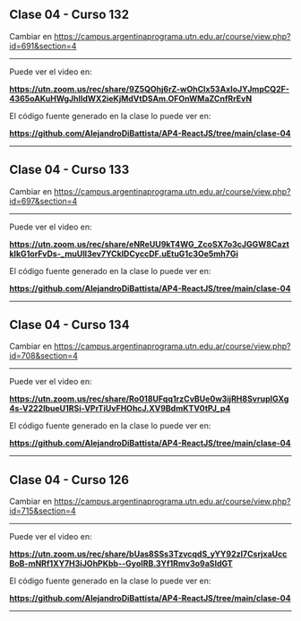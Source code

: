 ## Clase 04 - Curso 132

  Cambiar en https://campus.argentinaprograma.utn.edu.ar/course/view.php?id=691&section=4



---

Puede ver el video en:

<b>https://utn.zoom.us/rec/share/9Z5QOhj6rZ-wOhClx53AxIoJYJmpCQ2F-4365oAKuHWgJhIldWX2ieKjMdVtDSAm.OFOnWMaZCnfRrEvN</b>

El código fuente generado en la clase lo puede ver en: 

<b>https://github.com/AlejandroDiBattista/AP4-ReactJS/tree/main/clase-04</b>

---


## Clase 04 - Curso 133

  Cambiar en https://campus.argentinaprograma.utn.edu.ar/course/view.php?id=697&section=4



---

Puede ver el video en:

<b>https://utn.zoom.us/rec/share/eNReUU9kT4WG_ZcoSX7o3cJGGW8CaztklkG1orFvDs-_muUII3ev7YCklDCyccDF.uEtuG1c3Oe5mh7Gi</b>

El código fuente generado en la clase lo puede ver en: 

<b>https://github.com/AlejandroDiBattista/AP4-ReactJS/tree/main/clase-04</b>

---


## Clase 04 - Curso 134

  Cambiar en https://campus.argentinaprograma.utn.edu.ar/course/view.php?id=708&section=4



---

Puede ver el video en:

<b>https://utn.zoom.us/rec/share/Ro018UFqq1rzCvBUe0w3ijRH8SvrupIGXg4s-V222lbueU1RSi-VPrTiUvFHOhcJ.XV9BdmKTV0tPJ_p4</b>

El código fuente generado en la clase lo puede ver en: 

<b>https://github.com/AlejandroDiBattista/AP4-ReactJS/tree/main/clase-04</b>

---


## Clase 04 - Curso 126

  Cambiar en https://campus.argentinaprograma.utn.edu.ar/course/view.php?id=715&section=4



---

Puede ver el video en:

<b>https://utn.zoom.us/rec/share/bUas8SSs3TzvcqdS_yYY92zl7CsrjxaUccBoB-mNRf1XY7H3iJOhPKbb--GyoIRB.3Yf1Rmv3o9aSIdGT</b>

El código fuente generado en la clase lo puede ver en: 

<b>https://github.com/AlejandroDiBattista/AP4-ReactJS/tree/main/clase-04</b>

---


